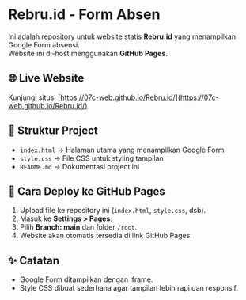 # Rebru.id - Form Absen

Ini adalah repository untuk website statis **Rebru.id** yang menampilkan Google Form absensi.  
Website ini di-host menggunakan **GitHub Pages**.

## 🌐 Live Website
Kunjungi situs: [https://07c-web.github.io/Rebru.id/](https://07c-web.github.io/Rebru.id/)

## 📂 Struktur Project
- `index.html` → Halaman utama yang menampilkan Google Form
- `style.css` → File CSS untuk styling tampilan
- `README.md` → Dokumentasi project ini

## 🚀 Cara Deploy ke GitHub Pages
1. Upload file ke repository ini (`index.html`, `style.css`, dsb).
2. Masuk ke **Settings > Pages**.
3. Pilih **Branch: main** dan folder `/root`.
4. Website akan otomatis tersedia di link GitHub Pages.

## ✨ Catatan
- Google Form ditampilkan dengan iframe.
- Style CSS dibuat sederhana agar tampilan lebih rapi dan responsif.
